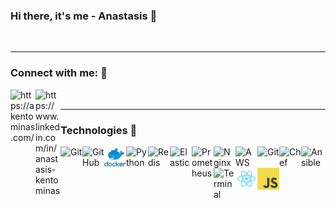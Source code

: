 ### Hi there, it's me - Anastasis 👋


</br>
<hr>

### Connect with me: 💌
<a href="https://akentominas.com/" rel="nofollow"><img align="left" alt="https://akentominas.com/" width="40px" src="https://cdn-icons-png.flaticon.com/512/814/814513.png" style="max-width:100%;"/></a>
<a href="https://www.linkedin.com/in/anastasis-kentominas" rel="nofollow"><img align="left" alt="https://www.linkedin.com/in/anastasis-kentominas" width="40px" src="https://cdn-icons-png.flaticon.com/512/1383/1383262.png" style="max-width:100%;"/></a>


</br>
<hr>

### Technologies 🔌
<p>


<a href="" rel="nofollow"><img align="left" alt="Git" width="35px" src="https://git-scm.com/images/logos/downloads/Git-Icon-1788C.png" style="max-width:100%;"></a>

<a href="" rel="nofollow"><img align="left" alt="GitHub" width="35px" src="https://cdn.iconscout.com/icon/free/png-512/gitlab-7-1175194.png?f=avif&w=512" style="max-width:100%;"></a>


<a href="" rel="nofollow"><img align="left" alt="Docker" width="35px" src="https://raw.githubusercontent.com/github/explore/80688e429a7d4ef2fca1e82350fe8e3517d3494d/topics/docker/docker.png" style="max-width:100%;"></a>
 
<a href="" rel="nofollow"><img align="left" alt="Python" width="35px" src="https://cdn.iconscout.com/icon/free/png-512/python-3629591-3032289.png?f=avif&w=512" style="max-width:100%;"></a>
 
<a href="" rel="nofollow"><img align="left" alt="Redis" width="35px" src="https://cdn4.iconfinder.com/data/icons/redis-2/1451/Untitled-2-512.png" style="max-width:100%;"></a></p>

<a href="" rel="nofollow"><img align="left" alt="Elastic" width="35px" src="https://cdn.iconscout.com/icon/free/png-512/elasticsearch-226094.png?f=avif&w=512" style="max-width:100%;"></a>

<a href="" rel="nofollow"><img align="left" alt="Prometheus" width="35px" src="https://upload.wikimedia.org/wikipedia/commons/thumb/3/38/Prometheus_software_logo.svg/2066px-Prometheus_software_logo.svg.png" style="max-width:100%;"></a></p>
 
<a href="" rel="nofollow"><img align="left" alt="Nginx" width="35px" src="https://cdn.iconscout.com/icon/free/png-512/nginx-3521604-2945048.png?f=avif&w=512" style="max-width:100%;"></a>
 
<a href="" rel="nofollow"><img align="left" alt="AWS" width="35px" src="https://static-00.iconduck.com/assets.00/aws-icon-512x512-hniukvcn.png" style="max-width:100%;"></a>
 
<a href="" rel="nofollow"><img align="left" alt="Git" width="35px" src="https://user-images.githubusercontent.com/31406378/108641411-f9374f00-7496-11eb-82a7-0fa2a9cc5f93.png" style="max-width:100%;"></a>
 
<a href="" rel="nofollow"><img align="left" alt="Chef" width="35px" src="https://avatars.githubusercontent.com/u/3617830?s=280&v=4" style="max-width:100%;"></a></p>

<a href="" rel="nofollow"><img align="left" alt="Ansible" width="35px" src="https://img.icons8.com/color/512/ansible.png" style="max-width:100%;"></a></p>

<a href="" rel="nofollow"><img align="left" alt="Terminal" width="35px" src="https://bashlogo.com/img/symbol/png/monochrome_light.png" style="max-width:100%;"></a></p>

<a href="" rel="nofollow"><img align="left" alt="React" width="35px" src="https://raw.githubusercontent.com/github/explore/80688e429a7d4ef2fca1e82350fe8e3517d3494d/topics/react/react.png" style="max-width:100%;"></a>
 
<a href="" rel="nofollow"><img align="left" alt="JavaScript" width="35px" src="https://raw.githubusercontent.com/github/explore/80688e429a7d4ef2fca1e82350fe8e3517d3494d/topics/javascript/javascript.png" style="max-width:100%;"></a>

